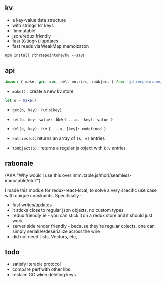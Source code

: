 kv
---

- a key-value data structure
- with strings for keys
- 'immutable'
- json/redux friendly
- fast (O(logN)) updates
- fast reads via WeakMap memoization

`npm install @threepointone/kv --save`

api
---
```jsx
import { make, get, set, del, entries, toObject } from '@threepointone/kv'
```

- `make()` : create a new kv store

```jsx
let o = make()
```

- `get(o, key)` : like `o[key]`

- `set(o, key, value)` : like `{ ...o, [key]: value }`

- `del(o, key)` : like `{ ...o, [key]: undefined }`

- `entries(o)`: returns an array of `[k, v]` entries

- `toObject(o)` : returns a regular js object with `k:v` entries


rationale
---

(AKA "Why would I use this over Immutable.js/mori/seamless-immutable/etc?")

I made this module for redux-react-local, to solve a very specific use case with unique constraints. Specifically -

- fast writes/updates
- it sticks close to regular json objects, no custom types
- redux friendly, ie - you can stick it on a redux store and it should just work
- server side render friendly - because they're regular objects, one can simply serialize/deserialize across the wire
- did not need Lists, Vectors, etc,


todo
---

- satisfy Iterable protocol
- compare perf with other libs
- reclaim GC when deleting keys